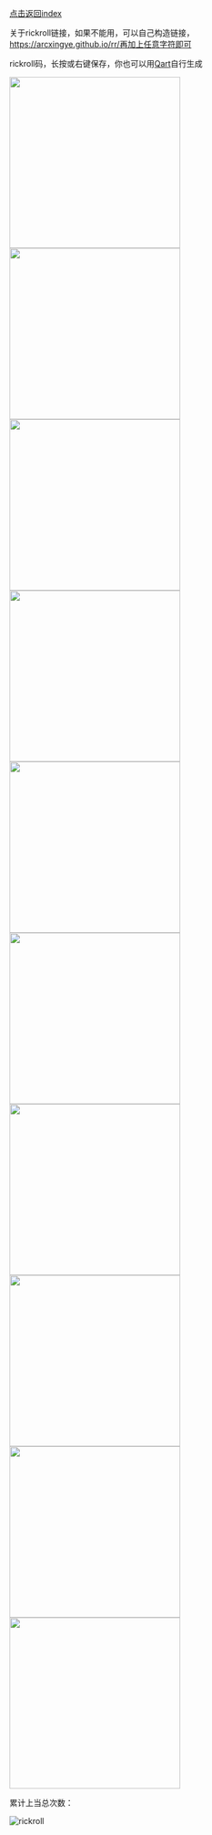 [点击返回index](https://arcxingye.github.io/)

关于rickroll链接，如果不能用，可以自己构造链接，https://arcxingye.github.io/rr/再加上任意字符即可

rickroll码，长按或右键保存，你也可以用[Qart](https://github.com/scola/Qart)自行生成

<img width="300" height="300" src="https://xingye.me/tool/qrcode/1.jpg"/>

<img width="300" height="300" src="https://xingye.me/tool/qrcode/2.jpg"/>

<img width="300" height="300" src="https://xingye.me/tool/qrcode/3.jpg"/>

<img width="300" height="300" src="https://xingye.me/tool/qrcode/4.jpg"/>

<img width="300" height="300" src="https://xingye.me/tool/qrcode/5.jpg"/>

<img width="300" height="300" src="https://xingye.me/tool/qrcode/6.jpg"/>

<img width="300" height="300" src="https://xingye.me/tool/qrcode/7.jpg"/>

<img width="300" height="300" src="https://xingye.me/tool/qrcode/8.jpg"/>

<img width="300" height="300" src="https://xingye.me/tool/qrcode/9.jpg"/>

<img width="300" height="300" src="https://xingye.me/tool/qrcode/10.jpg"/>

累计上当总次数：

![rickroll](https://count.getloli.com/get/@rickroll)
